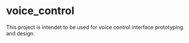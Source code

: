 # voice_control

This project is intendet to be used for voice control interface prototyping and design.